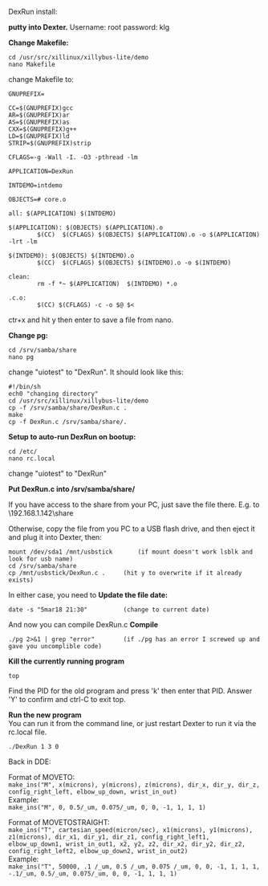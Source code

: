 DexRun install:

**putty into Dexter.**
Username: root
password: klg

**Change Makefile:**
````
cd /usr/src/xillinux/xillybus-lite/demo
nano Makefile
````
change Makefile to:

````
GNUPREFIX=

CC=$(GNUPREFIX)gcc
AR=$(GNUPREFIX)ar
AS=$(GNUPREFIX)as
CXX=$(GNUPREFIX)g++
LD=$(GNUPREFIX)ld
STRIP=$(GNUPREFIX)strip

CFLAGS=-g -Wall -I. -O3 -pthread -lm

APPLICATION=DexRun

INTDEMO=intdemo

OBJECTS=# core.o

all: $(APPLICATION) $(INTDEMO)

$(APPLICATION): $(OBJECTS) $(APPLICATION).o
        $(CC)  $(CFLAGS) $(OBJECTS) $(APPLICATION).o -o $(APPLICATION) -lrt -lm

$(INTDEMO): $(OBJECTS) $(INTDEMO).o
        $(CC)  $(CFLAGS) $(OBJECTS) $(INTDEMO).o -o $(INTDEMO)

clean:
        rm -f *~ $(APPLICATION)  $(INTDEMO) *.o

.c.o:
        $(CC) $(CFLAGS) -c -o $@ $<
````
ctr+x and hit y then enter to save a file from nano.

**Change pg:**
````
cd /srv/samba/share
nano pg
````
change "uiotest" to "DexRun". It should look like this:
````
#!/bin/sh
ech0 "changing directory"
cd /usr/src/xillinux/xillybus-lite/demo
cp -f /srv/samba/share/DexRun.c .
make
cp -f DexRun.c /srv/samba/share/.
````

**Setup to auto-run DexRun on bootup:**
````
cd /etc/
nano rc.local
````
change "uiotest" to "DexRun"



**Put DexRun.c into /srv/samba/share/**

If you have access to the share from your PC, just save the file there. E.g. to
\\192.168.1.142\share

Otherwise, copy the file from you PC to a USB flash drive, and then eject it and plug it into Dexter, then:
```
mount /dev/sda1 /mnt/usbstick		(if mount doesn't work lsblk and look for usb name)
cd /srv/samba/share
cp /mnt/usbstick/DexRun.c .		(hit y to overwrite if it already exists)
````

In either case, you need to 
**Update the file date:**
````
date -s "5mar18 21:30"			(change to current date)
````

And now you can compile DexRun.c
**Compile**
````
./pg 2>&1 | grep "error"		(if ./pg has an error I screwed up and gave you uncomplible code)
````

**Kill the currently running program**
````
top
````
Find the PID for the old program and press 'k' then enter that PID. Answer 'Y' to confirm and ctrl-C to exit top.

**Run the new program**
<br>You can run it from the command line, or just restart Dexter to run it via the rc.local file.
```
./DexRun 1 3 0
```

Back in DDE:

Format of MOVETO:
<br>`make_ins("M", x(microns), y(microns), z(microns), dir_x, dir_y, dir_z, config_right_left, elbow_up_down, wrist_in_out)`
<br>Example:
<br>`make_ins("M", 0, 0.5/_um, 0.075/_um, 0, 0, -1, 1, 1, 1)`

Format of MOVETOSTRAIGHT:
<br>`make_ins("T", cartesian_speed(micron/sec), x1(microns), y1(microns), z1(microns), dir_x1, dir_y1, dir_z1, config_right_left1, elbow_up_down1, wrist_in_out1, x2, y2, z2, dir_x2, dir_y2, dir_z2, config_right_left2, elbow_up_down2, wrist_in_out2)`
<br>Example:
<br>`make_ins("T", 50000, .1 /_um, 0.5 /_um, 0.075 /_um, 0, 0, -1, 1, 1, 1, -.1/_um, 0.5/_um, 0.075/_um, 0, 0, -1, 1, 1, 1)`

